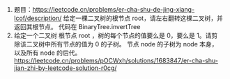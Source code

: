 1. 题目：https://leetcode.cn/problems/er-cha-shu-de-jing-xiang-lcof/description/
   给定一棵二叉树的根节点 root，请左右翻转这棵二叉树，并返回其根节点。
   代码在 BinaryTree.invertTree
2. 给定一个二叉树 根节点 root ，树的每个节点的值要么是 0，要么是 1。请剪除该二叉树中所有节点的值为 0 的子树。
   节点 node 的子树为 node 本身，以及所有 node 的后代。
   https://leetcode.cn/problems/pOCWxh/solutions/1683847/er-cha-shu-jian-zhi-by-leetcode-solution-r0cg/

